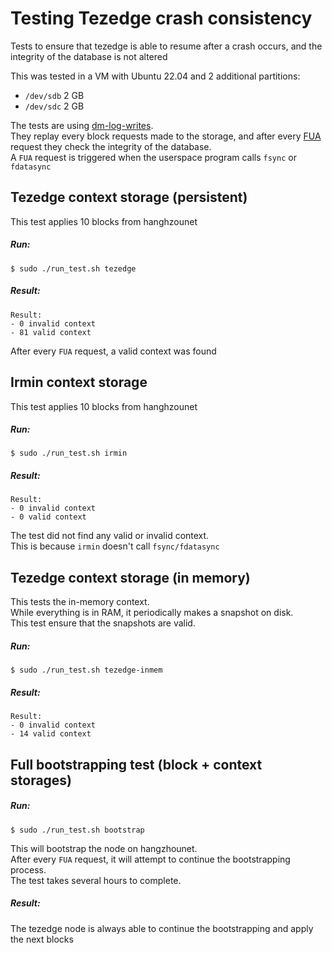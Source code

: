 # Testing Tezedge crash consistency

Tests to ensure that tezedge is able to resume after a crash occurs, and the integrity of the database is not altered

This was tested in a VM with Ubuntu 22.04 and 2 additional partitions:
- `/dev/sdb` 2 GB
- `/dev/sdc` 2 GB

The tests are using [dm-log-writes](https://www.kernel.org/doc/html/latest/admin-guide/device-mapper/log-writes.html).  
They replay every block requests made to the storage, and after every [FUA](https://github.com/torvalds/linux/blob/master/Documentation/block/writeback_cache_control.rst)
request they check the integrity of the database.  
A `FUA` request is triggered when the userspace program calls `fsync` or `fdatasync`

## Tezedge context storage (persistent)

This test applies 10 blocks from hanghzounet

##### Run:
```
$ sudo ./run_test.sh tezedge
```
##### Result:
```
Result:
- 0 invalid context
- 81 valid context
```
After every `FUA` request, a valid context was found

## Irmin context storage 

This test applies 10 blocks from hanghzounet

##### Run:
```
$ sudo ./run_test.sh irmin
```
##### Result:
```
Result:
- 0 invalid context
- 0 valid context
```
The test did not find any valid or invalid context.  
This is because `irmin` doesn't call `fsync/fdatasync`

## Tezedge context storage (in memory)

This tests the in-memory context.  
While everything is in RAM, it periodically makes a snapshot on disk.  
This test ensure that the snapshots are valid.

##### Run:
```
$ sudo ./run_test.sh tezedge-inmem
```
##### Result:
```
Result:
- 0 invalid context
- 14 valid context
```

## Full bootstrapping test (block + context storages)

##### Run:
```
$ sudo ./run_test.sh bootstrap
```

This will bootstrap the node on hangzhounet.  
After every `FUA` request, it will attempt to continue the bootstrapping process.  
The test takes several hours to complete.

##### Result:

The tezedge node is always able to continue the bootstrapping and apply the next blocks
